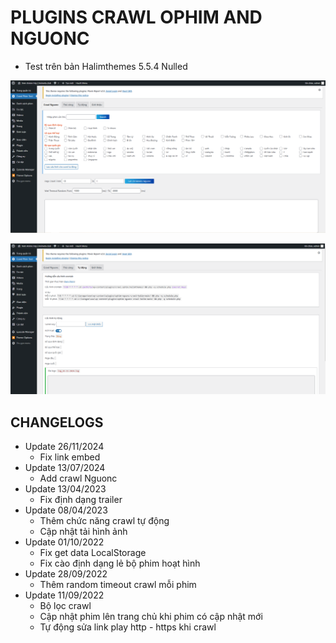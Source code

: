# PLUGINS CRAWL OPHIM AND NGUONC
  - Test trên bản Halimthemes 5.5.4 Nulled

![Alt text](screenShort1.PNG?raw=true "Image Demo")

![Alt text](screenShort2.PNG?raw=true "Image Demo")

## CHANGELOGS
  - Update 26/11/2024
    + Fix link embed
  - Update 13/07/2024
    + Add crawl Nguonc
  - Update 13/04/2023
    + Fix định dạng trailer
  - Update 08/04/2023
    + Thêm chức năng crawl tự động
    + Cập nhật tải hình ảnh
  - Update 01/10/2022
    + Fix get data LocalStorage
    + Fix cào định dạng lẻ bộ phim hoạt hình
  - Update 28/09/2022
    + Thêm random timeout crawl mỗi phim
  - Update 11/09/2022
    + Bộ lọc crawl
    + Cập nhật phim lên trang chủ khi phim có cập nhật mới
    + Tự động sửa link play http - https khi crawl
